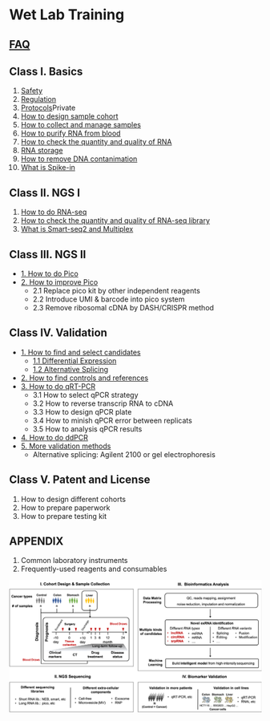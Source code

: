 # Wet Lab Training

## [FAQ](faq.md)

## Class I. Basics

1. [Safety](../wetlab_safety/)  
2. [Regulation](../wetlab_regulation.md)   
3. [Protocols](https://github.com/lulab/intranet/blob/master/wetlab_protocol/README.md)Private
4. [How to design sample cohort](class-1_basics/4.how-to-design-sample-cohort.md)
5. [How to collect and manage samples](class-1_basics/5.-how-to-collect-and-manage-samples.md)
6. [How to purify RNA from blood](class-1_basics/6.-how-to-purify-rna-from-blood.md)
7. [How to check the quantity and quality of RNA](class-1_basics/7.-how-to-check-the-quantity-and-quality-of-rna.md)
8. [RNA storage](class-1_basics/8.-rna-storage.md)
9. [How to remove DNA contanimation](class-1_basics/9.-how-to-remove-dna-contanimation.md)
10. [What is Spike-in](class-1_basics/10.-what-is-spike-in.md)

## Class II. NGS I

1. [How to do RNA-seq](class-2_ngs-i/how-to-do-rna-seq.md)
2. [How to check the quantity and quality of RNA-seq library](class-2_ngs-i/how-to-check-the-quantity-and-quality-of-rna-seq-library.md)
3. [What is Smart-seq2 and Multiplex](class-2_ngs-i/what-is-smart-seq2-and-multiplex.md)

## Class III. NGS II

* [1. How to do Pico](./)
* [2. How to improve Pico](./)
  * 2.1 Replace pico kit by other independent reagents
  * 2.2 Introduce UMI & barcode into pico system
  * 2.3 Remove ribosomal cDNA by DASH/CRISPR method

## Class IV. Validation

* [1. How to find and select candidates](./)
  * [1.1 Differential Expression](https://lulab2.gitbook.io/teaching/part-iii.-ngs-data-analyses/2.rna-seq/2.1.differential-expression)
  * [1.2 Alternative Splicing](https://lulab2.gitbook.io/teaching/part-iii.-ngs-data-analyses/2.rna-seq/2.2.alternative-splicing)
* [2. How to find controls and references](./)
* [3. How to do qRT-PCR](./)
  * 3.1 How to select qPCR strategy
  * 3.2 How to reverse transcrip RNA to cDNA
  * 3.3 How to design qPCR plate
  * 3.4 How to minish qPCR error between replicats
  * 3.5 How to analysis qPCR results
* [4. How to do ddPCR](./)
* [5. More validation methods](./)
  * Alternative splicing: Agilent 2100 or gel electrophoresis

## Class V. Patent and License

1. How to design different cohorts
2. How to prepare paperwork
3. How to prepare testing kit

## APPENDIX

1. Common laboratory instruments
2. Frequently-used reagents and consumables

![Framework](../.gitbook/assets/framework.png)

